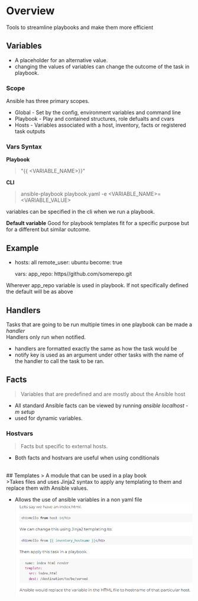 # Overview 
Tools to streamline playbooks and make them more efficient<br/>

## Variables 
- A placeholder for an alternative value.
- changing the values of variables can change the outcome of the task in playbook.

### Scope 
Ansible has three primary scopes.<br/>
- Global - Set by the config, environment variables and command line
- Playbook - Play and contained structures, role defualts and cvars 
- Hosts - Variables associated with a host, inventory, facts or registered task outputs

### Vars Syntax

**Playbook**
> "{{ <VARIABLE_NAME>}}"<br/>

**CLI**
> ansible-playbook playbook.yaml -e <VARIABLE_NAME>=<VARIABLE_VALUE><br/>

variables can be specified in the cli when we run a playbook.<br/>

**Default variable**
Good for playbook templates fit for a specific purpose but for a different but similar outcome.<br/>

**Example**
---
- hosts: all
  remote_user: ubuntu
  become: true

  vars:
    app_repo: https//github.com/somerepo.git

Wherever app_repo variable is used in playbook. If not specifically defined the default will be as above<br/>

## Handlers
Tasks that are going to be run multiple times in one playbook can be made a *handler*<br/>
Handlers only run when notified.<br/>

- handlers are formatted exactly the same as how the task would be
- notify key is used as an argument under other tasks with the name of the handler to call the task to be ran.

## Facts 
> Variables that are predefined and are mostly about the Ansible host
- All standard Ansible facts can be viewed by running *ansible localhost -m setup*
- used for dynamic variables.

### Hostvars 
> Facts but specific to external hosts. <br/>

- Both facts and hostvars are useful when using conditionals 
<br/>
## Templates
> A module that can be used in a play book<br/>
>Takes files and uses Jinja2 syntax to apply any templating to them and replace them with Ansible values.<br/>

- Allows the use of ansible variables in a non yaml file
![templating](https://github.com/AlpaPhono/ansible_basics/blob/main/image_resources/templating.png)



